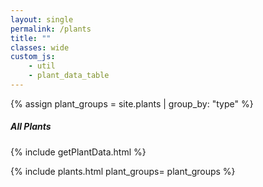 ```yaml
---
layout: single
permalink: /plants
title: ""
classes: wide
custom_js:
    - util 
    - plant_data_table
---
```


{% assign plant_groups = site.plants | group_by: "type" %} 

<h5>All Plants</h5> 

<!-- populate plant_data var -->
{% include getPlantData.html %}
	
{% include plants.html 
	plant_groups= plant_groups
%}
